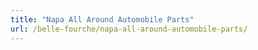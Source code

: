 ```yaml
---
title: "Napa All Around Automobile Parts"
url: /belle-fourche/napa-all-around-automobile-parts/
---
```

